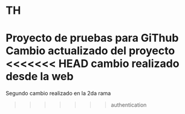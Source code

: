 # TH
Proyecto de pruebas para GiThub
Cambio actualizado del proyecto
<<<<<<< HEAD
cambio realizado desde la web
=======
Segundo cambio realizado en la 2da rama

>>>>>>> authentication
